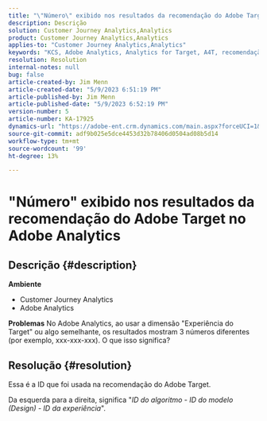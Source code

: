 ```yaml
---
title: "\"Número\" exibido nos resultados da recomendação do Adobe Target no Adobe Analytics"
description: Descrição
solution: Customer Journey Analytics,Analytics
product: Customer Journey Analytics,Analytics
applies-to: "Customer Journey Analytics,Analytics"
keywords: "KCS, Adobe Analytics, Analytics for Target, A4T, recomendação, FAQ, Adobe Target, número, resultados, exibição, Customer Journey Analytics"
resolution: Resolution
internal-notes: null
bug: false
article-created-by: Jim Menn
article-created-date: "5/9/2023 6:51:19 PM"
article-published-by: Jim Menn
article-published-date: "5/9/2023 6:52:19 PM"
version-number: 5
article-number: KA-17925
dynamics-url: "https://adobe-ent.crm.dynamics.com/main.aspx?forceUCI=1&pagetype=entityrecord&etn=knowledgearticle&id=3aa5cc79-9aee-ed11-8849-6045bd0061cb"
source-git-commit: adf9b025e5dce4453d32b78406d0504ad08b5d14
workflow-type: tm+mt
source-wordcount: '99'
ht-degree: 13%

---
```


# &quot;Número&quot; exibido nos resultados da recomendação do Adobe Target no Adobe Analytics

## Descrição {#description}

<b>Ambiente</b>
- Customer Journey Analytics
- Adobe Analytics




<b>Problemas</b>
No Adobe Analytics, ao usar a dimensão &quot;Experiência do Target&quot; ou algo semelhante, os resultados mostram 3 números diferentes (por exemplo, xxx-xxx-xxx).
O que isso significa?


## Resolução {#resolution}


Essa é a ID que foi usada na recomendação do Adobe Target.

Da esquerda para a direita, significa &quot;*ID do algoritmo - ID do modelo (Design) - ID da experiência*&quot;.
